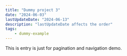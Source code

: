 ```yaml
---
title: "Dummy project 3"
date: "2024-06-03"
lastUpdateDate: "2024-06-13"
description: "lastUpdateDate affects the order"
tags:
    - dummy-example
---
```


This is entry is just for pagination and navigation demo.